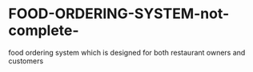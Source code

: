 # FOOD-ORDERING-SYSTEM-not-complete-
food ordering system which is designed for both restaurant owners and customers
